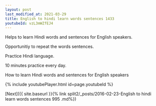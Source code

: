 ```yaml
---
layout: post
last_modified_at: 2021-03-29
title: English to hindi learn words sentences 1433 
youtubeId: vzL3mWZfEJ4
---
```

 
 
Helps to learn Hindi words and sentences for English speakers.

Opportunitiy to repeat the words sentences. 

Practice Hindi language. 
 
10 minutes practice every day. 
 
How to learn Hindi words and sentences for English speakers 
 
{% include youtubePlayer.html id=page.youtubeId %}
 
 
[Next]({{ site.baseurl }}{% link  split2/_posts/2016-02-23-English to hindi learn words sentences 995 .md%})
 
